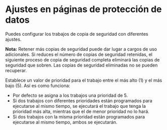 Ajustes en páginas de protección de datos
=========================================

Puedes configurar los trabajos de copia de seguridad con diferentes ajustes.

**Nota:** Retener más copias de seguridad puede dar lugar a cargos de uso adicionales. Si reduces el número de copias de seguridad retenidas, el siguiente proceso de copia de seguridad completa eliminará las copias de seguridad que sobren. Las copias de seguridad eliminadas no se pueden recuperar.

Establece un valor de prioridad para el trabajo entre el más alto (1) y el más bajo (5). Así es como funciona:

-   Por defecto se asigna a los trabajos una prioridad de 5.
-   Si dos trabajos con diferentes prioridades están programados para ejecutarse al mismo tiempo, se ejecutará el trabajo que tenga la prioridad más alta, mientras que el de menor prioridad no lo hará.
-   Si dos trabajos con la misma prioridad están programados para ejecutarse al mismo tiempo, ambos se ejecutarán.
